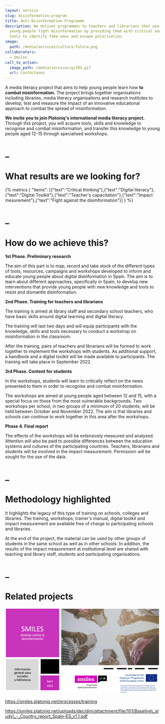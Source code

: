 ```yaml
---
layout: service
slug: disinformation-program
title: Anti-Disinformation Programme
description: We deliver programmes to teachers and librarians that aim to help
  young people fight misinformation by providing them with critical and creative
  tools to identify fake news and escape polarisation.
image:
  path: /media/services/cultura-futura.png
collaborators:
  - Smiles
call_to_action:
  image_path: /media/services/gif01.gif
  url: Contáctanos
---
```

A media literacy project that aims to help young people learn how **to combat misinformation.** The project brings together organisations including libraries, media literacy organisations and research institutes to develop, test and measure the impact of an innovative educational approach to combat the spread of misinformation.

**We invite you to join Platoniq's international media literacy project.** Through this project, you will acquire tools, skills and knowledge to recognise and combat misinformation, and transfer this knowledge to young people aged 12-15 through specialised workshops.  

# _

# What results are we looking for?

{% metrics { "items": [{"text":"Critical thinking"},{"text":"Digital literacy"},{"text":"Digital Toolkit"},{"text":"Teacher's capacitation"},{"text":"Impact mesurement"},{"text":"Fight against the disimformation"}] } %}

# _

# How do we achieve this?

**1st Phase. Preliminary research**

The aim of this part is to map, record and take stock of the different types of tools, resources, campaigns and workshops developed to inform and educate young people about digital disinformation in Spain. The aim is to learn about different approaches, specifically in Spain, to develop new interventions that provide young people with new knowledge and tools to resist and dismantle disinformation.

**2nd Phase. Training for teachers and librarians**

The training is aimed at library staff and secondary school teachers, who have basic skills around digital learning and digital literacy.

The training will last two days and will equip participants with the knowledge, skills and tools necessary to conduct a workshop on misinformation in the classroom.

After the training, pairs of teachers and librarians will be formed to work together to implement the workshops with students. As additional support, a handbook and a digital toolkit will be made available to participants. The training will take place in September 2022.

**3rd Phase. Content for students**

In the workshops, students will learn to critically reflect on the news presented to them in order to recognise and combat misinformation.

The workshops are aimed at young people aged between 12 and 15, with a special focus on those from the most vulnerable backgrounds. Two workshops per school, in two groups of a minimum of 20 students, will be held between October and November 2022. The aim is that libraries and schools can continue to work together in this area after the workshops.

**Phase 4. Final report**

The effects of the workshops will be extensively measured and analysed. Attention will also be paid to possible differences between the education systems and cultures of the participating countries. Teachers, librarians and students will be involved in the impact measurement. Permission will be sought for the use of the data.

# _

# Methodology highlighted

It highlights the legacy of this type of training on schools, colleges and libraries. The training, workshops, trainer's manual, digital toolkit and impact measurement are available free of charge to participating schools and libraries. 

At the end of the project, the material can be used by other groups of students in the same school as well as in other schools. In addition, the results of the impact measurement at institutional level are shared with teaching and library staff, students and participating organisations.

# _

# Related projects

![SMILES](/media/captura-de-pantalla-2024-09-09-a-las-15.55.15.png "SMILES")

https://smiles.platoniq.net/processes/training

https://smiles.platoniq.net/uploads/decidim/attachment/file/101/Baseline\_study\_-_Country_report_Spain-ES_v1.1.pdf
